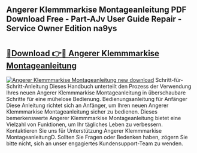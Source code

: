 ## Angerer Klemmmarkise Montageanleitung PDF Download Free - Part-AJv User Guide Repair - Service Owner Edition na9ys

# <h2><a href="http://df8h01.blite.top/?on=Angerer+Klemmmarkise+Montageanleitung">🔗Download 👉🔴 Angerer Klemmmarkise Montageanleitung</a></h2>

[![Angerer Klemmmarkise Montageanleitung new download](https://i.imgur.com/lujVjoI.png)](http://df8h01.blite.top/?on=Angerer+Klemmmarkise+Montageanleitung)
Schritt-für-Schritt-Anleitung Dieses Handbuch unterteilt den Prozess der Verwendung Ihres neuen Angerer Klemmmarkise Montageanleitung in überschaubare Schritte für eine mühelose Bedienung. Bedienungsanleitung für Anfänger Diese Anleitung richtet sich an Anfänger, um Ihren neuen Angerer Klemmmarkise Montageanleitung sicher zu bedienen. Dieses bemerkenswerte Angerer Klemmmarkise Montageanleitung bietet eine Vielzahl von Funktionen, um Ihr tägliches Leben zu verbessern. Kontaktieren Sie uns für Unterstützung Angerer Klemmmarkise MontageanleitungD. Sollten Sie Fragen oder Bedenken haben, zögern Sie bitte nicht, sich an unser engagiertes Kundensupport-Team zu wenden.
